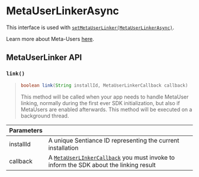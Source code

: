 # MetaUserLinkerAsync

This interface is used with [`setMetaUserLinker(MetaUserLinkerAsync)`](sdkconfig/sdkconfig-builder.md#setmetauserlinker-1).

Learn more about Meta-Users [here](../../appendix/user-linking.md).

## MetaUserLinker API

### `link()`

> ```java
> boolean link(String installId, MetaUserLinkerCallback callback)
> ```
>
> This method will be called when your app needs to handle MetaUser linking, normally during the first ever SDK initialization, but also if MetaUsers are enabled afterwards. This method will be executed on a background thread.

| Parameters |                                                                                                                    |
| ---------- | ------------------------------------------------------------------------------------------------------------------ |
| installId  | A unique Sentiance ID representing the current installation                                                        |
| callback   | A [`MetaUserLInkerCallback`](metauserlinkercallback.md) you must invoke to inform the SDK about the linking result |
